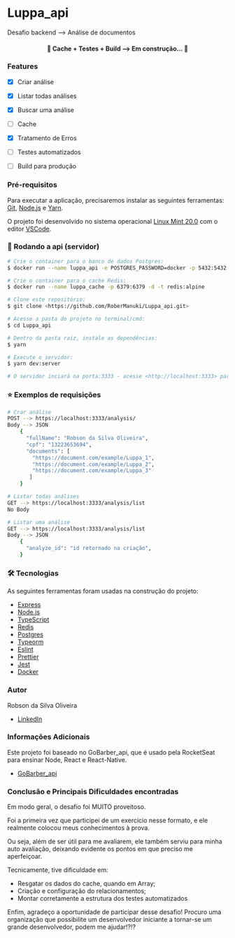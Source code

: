 # Luppa_api
Desafio backend --> Análise de documentos

<h4 align="center">
  🚧  Cache + Testes + Build --> Em construção...  🚧
</h4>

### Features

- [x] Criar análise
- [x] Listar todas análises
- [x] Buscar uma análise
- [ ] Cache
- [x] Tratamento de Erros
- [ ] Testes automatizados
- [ ] Build para produção


### Pré-requisitos

Para executar a aplicação, precisaremos instalar as seguintes ferramentas:
[Git](https://git-scm.com), [Node.js](https://nodejs.org/en/) e [Yarn](https://yarnpkg.com/).

O projeto foi desenvolvido no sistema operacional [Linux Mint 20.0](https://linuxmint.com/) com o editor [VSCode](https://code.visualstudio.com/).


### 🎲 Rodando a api (servidor)

```bash
# Crie o container para o banco de dados Postgres:
$ docker run --name luppa_api -e POSTGRES_PASSWORD=docker -p 5432:5432 -d postgres

# Crie o container para o cache Redis:
$ docker run --name luppa_cache -p 6379:6379 -d -t redis:alpine

# Clone este repositório:
$ git clone <https://github.com/RoberManuki/Luppa_api.git>

# Acesse a pasta do projeto no terminal/cmd:
$ cd Luppa_api

# Dentro da pasta raiz, instale as dependências:
$ yarn

# Execute o servidor:
$ yarn dev:server

# O servidor inciará na porta:3333 - acesse <http://localhost:3333> para fazer as requisições.
```

### :star: Exemplos de requisições

```bash
# Crar análise
POST --> https://localhost:3333/analysis/
Body --> JSON
    {
      "fullName": "Robson da Silva Oliveira",
      "cpf": "13223653694",
      "documents": [
		"https://document.com/example/Luppa_1",
		"https://document.com/example/Luppa_2",
		"https://document.com/example/Luppa_3"
       ]
    }

# Listar todas análises
GET --> https://localhost:3333/analysis/list
No Body

# Listar uma análise
GET --> https://localhost:3333/analysis/list
Body --> JSON
    {
      "analyze_id": "id retornado na criação",
    }
```


### 🛠 Tecnologias

As seguintes ferramentas foram usadas na construção do projeto:

- [Express](https://expressjs.com/pt-br/)
- [Node.js](https://nodejs.org/en/)
- [TypeScript](https://www.typescriptlang.org/)
- [Redis](https://redis.io/)
- [Postgres](https://www.postgresql.org/)
- [Typeorm](https://typeorm.io/#/)
- [Eslint](https://eslint.org/)
- [Prettier](https://prettier.io/)
- [Jest](https://jestjs.io/pt-BR/)
- [Docker](https://www.docker.com/)

### Autor

Robson da Silva Oliveira

- [LinkedIn](https://www.linkedin.com/in/robson-da-silva/)

### Informações Adicionais

Este projeto foi baseado no GoBarber_api, que é usado pela RocketSeat para ensinar Node, React e React-Native.

- [GoBarber_api](https://github.com/RoberManuki/GoBarber-api.git)

### Conclusão e Principais Dificuldades encontradas

Em modo geral, o desafio foi MUITO proveitoso.

Foi a primeira vez que participei de um exercício nesse formato, e ele realmente colocou meus conhecimentos à prova.

Ou seja, além de ser útil para me avaliarem, ele também serviu para minha auto avaliação, deixando evidente os pontos em que preciso me aperfeiçoar.

Tecnicamente, tive dificuldade em:

- Resgatar os dados do cache, quando em Array;
- Criação e configuração do relacionamentos;
- Montar corretamente a estrutura dos testes automatizados

Enfim, agradeço a oportunidade de participar desse desafio!
Procuro uma organização que possibilite um desenvolvedor iniciante a tornar-se um grande desenvolvedor, podem me ajudar!?!?
